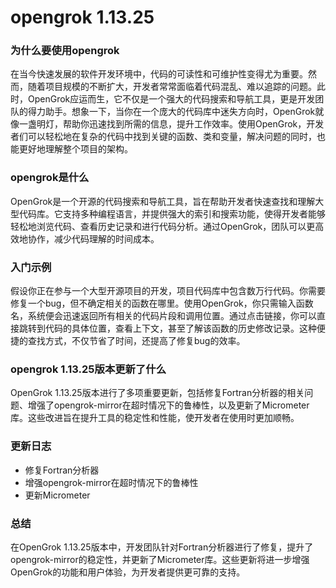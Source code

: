 # opengrok 1.13.25
### 为什么要使用opengrok

在当今快速发展的软件开发环境中，代码的可读性和可维护性变得尤为重要。然而，随着项目规模的不断扩大，开发者常常面临着代码混乱、难以追踪的问题。此时，OpenGrok应运而生，它不仅是一个强大的代码搜索和导航工具，更是开发团队的得力助手。想象一下，当你在一个庞大的代码库中迷失方向时，OpenGrok就像一盏明灯，帮助你迅速找到所需的信息，提升工作效率。使用OpenGrok，开发者们可以轻松地在复杂的代码中找到关键的函数、类和变量，解决问题的同时，也能更好地理解整个项目的架构。

### opengrok是什么

OpenGrok是一个开源的代码搜索和导航工具，旨在帮助开发者快速查找和理解大型代码库。它支持多种编程语言，并提供强大的索引和搜索功能，使得开发者能够轻松地浏览代码、查看历史记录和进行代码分析。通过OpenGrok，团队可以更高效地协作，减少代码理解的时间成本。

### 入门示例

假设你正在参与一个大型开源项目的开发，项目代码库中包含数万行代码。你需要修复一个bug，但不确定相关的函数在哪里。使用OpenGrok，你只需输入函数名，系统便会迅速返回所有相关的代码片段和调用位置。通过点击链接，你可以直接跳转到代码的具体位置，查看上下文，甚至了解该函数的历史修改记录。这种便捷的查找方式，不仅节省了时间，还提高了修复bug的效率。

### opengrok 1.13.25版本更新了什么

OpenGrok 1.13.25版本进行了多项重要更新，包括修复Fortran分析器的相关问题、增强了opengrok-mirror在超时情况下的鲁棒性，以及更新了Micrometer库。这些改进旨在提升工具的稳定性和性能，使开发者在使用时更加顺畅。

### 更新日志

- 修复Fortran分析器
- 增强opengrok-mirror在超时情况下的鲁棒性
- 更新Micrometer

### 总结

在OpenGrok 1.13.25版本中，开发团队针对Fortran分析器进行了修复，提升了opengrok-mirror的稳定性，并更新了Micrometer库。这些更新将进一步增强OpenGrok的功能和用户体验，为开发者提供更可靠的支持。